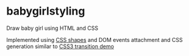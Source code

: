 # babygirlstyling
Draw baby girl using HTML and CSS

Implemented using [CSS shapes](https://css-tricks.com/examples/ShapesOfCSS/) and DOM events attachment and CSS generation similar to [CSS3 transition demo](http://thewebrocks.com/demos/3D-css-tester/) 
